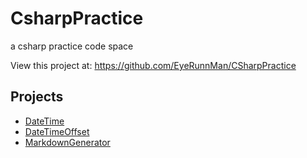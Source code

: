 # CsharpPractice
a csharp practice code space

View this project at: https://github.com/EyeRunnMan/CSharpPractice



## Projects

- [DateTime](./DateTime/README.md)
- [DateTimeOffset](./DateTimeOffset/README.md)
- [MarkdownGenerator](./MarkdownGenerator/README.md)